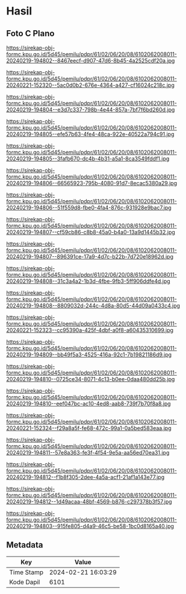# Hasil

## Foto C Plano

https://sirekap-obj-formc.kpu.go.id/5d45/pemilu/pdpr/61/02/06/20/08/6102062008011-20240219-194802--8467eecf-d907-47d6-8b45-4a2525cdf20a.jpg

https://sirekap-obj-formc.kpu.go.id/5d45/pemilu/pdpr/61/02/06/20/08/6102062008011-20240221-152320--5ac0d0b2-676e-4364-a427-cf16024c218c.jpg

https://sirekap-obj-formc.kpu.go.id/5d45/pemilu/pdpr/61/02/06/20/08/6102062008011-20240219-194804--e3d7c337-798b-4e44-857a-7bf7f6bd260d.jpg

https://sirekap-obj-formc.kpu.go.id/5d45/pemilu/pdpr/61/02/06/20/08/6102062008011-20240219-194805--efe57b63-4fe4-48ca-922e-40522a794c91.jpg

https://sirekap-obj-formc.kpu.go.id/5d45/pemilu/pdpr/61/02/06/20/08/6102062008011-20240219-194805--3fafb670-dc4b-4b31-a5a1-8ca3549fddf1.jpg

https://sirekap-obj-formc.kpu.go.id/5d45/pemilu/pdpr/61/02/06/20/08/6102062008011-20240219-194806--66565923-795b-4080-91d7-8ecac5380a29.jpg

https://sirekap-obj-formc.kpu.go.id/5d45/pemilu/pdpr/61/02/06/20/08/6102062008011-20240219-194806--51f559d8-fbe0-4fa4-876c-931928e9bac7.jpg

https://sirekap-obj-formc.kpu.go.id/5d45/pemilu/pdpr/61/02/06/20/08/6102062008011-20240219-194807--cf59cb86-c8b8-45a0-b4a0-13a9d1445b32.jpg

https://sirekap-obj-formc.kpu.go.id/5d45/pemilu/pdpr/61/02/06/20/08/6102062008011-20240219-194807--896391ce-17a9-4d7c-b22b-7d720e18962d.jpg

https://sirekap-obj-formc.kpu.go.id/5d45/pemilu/pdpr/61/02/06/20/08/6102062008011-20240219-194808--31c3a4a2-1b3d-4fbe-9fb3-5ff906ddfe4d.jpg

https://sirekap-obj-formc.kpu.go.id/5d45/pemilu/pdpr/61/02/06/20/08/6102062008011-20240219-194808--8809032d-244c-4d8a-80d5-44d09a0433c4.jpg

https://sirekap-obj-formc.kpu.go.id/5d45/pemilu/pdpr/61/02/06/20/08/6102062008011-20240221-152323--cc95390a-425f-4dbf-a0f8-a60435310699.jpg

https://sirekap-obj-formc.kpu.go.id/5d45/pemilu/pdpr/61/02/06/20/08/6102062008011-20240219-194809--bb49f5a3-4525-416a-92c1-7b19821186d9.jpg

https://sirekap-obj-formc.kpu.go.id/5d45/pemilu/pdpr/61/02/06/20/08/6102062008011-20240219-194810--0725ce34-8071-4c13-b0ee-0daa480dd25b.jpg

https://sirekap-obj-formc.kpu.go.id/5d45/pemilu/pdpr/61/02/06/20/08/6102062008011-20240219-194810--eef047bc-ac10-4ed8-aab8-739f7b70f8a8.jpg

https://sirekap-obj-formc.kpu.go.id/5d45/pemilu/pdpr/61/02/06/20/08/6102062008011-20240221-152324--f29a8a5f-fe68-472c-99a1-0a5bed583eaa.jpg

https://sirekap-obj-formc.kpu.go.id/5d45/pemilu/pdpr/61/02/06/20/08/6102062008011-20240219-194811--57e8a363-fe3f-4f54-9e5a-aa56ed70ea31.jpg

https://sirekap-obj-formc.kpu.go.id/5d45/pemilu/pdpr/61/02/06/20/08/6102062008011-20240219-194812--f1b8f305-2dee-4a5a-acf1-21af1a143e77.jpg

https://sirekap-obj-formc.kpu.go.id/5d45/pemilu/pdpr/61/02/06/20/08/6102062008011-20240219-194812--1d49acaa-48bf-4569-b876-c297378b3f57.jpg

https://sirekap-obj-formc.kpu.go.id/5d45/pemilu/pdpr/61/02/06/20/08/6102062008011-20240219-194803--915fe805-d4a9-46c5-be58-1bc0d8165a40.jpg


## Metadata

| Key        | Value               |
| ---------- | ------------------- |
| Time Stamp | 2024-02-21 16:03:29 |
| Kode Dapil | 6101                |



